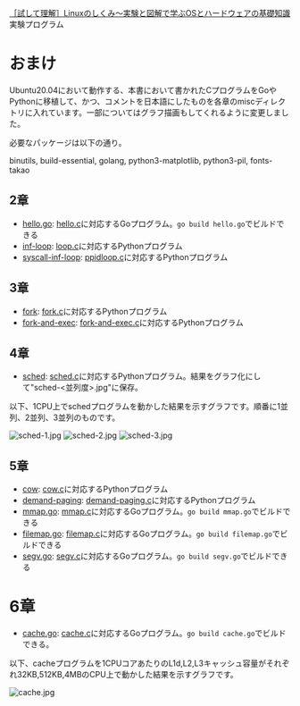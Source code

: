 [［試して理解］Linuxのしくみ～実験と図解で学ぶOSとハードウェアの基礎知識](http://gihyo.jp/book/2018/978-4-7741-9607-7)実験プログラム

# おまけ

Ubuntu20.04において動作する、本書において書かれたCプログラムをGoやPythonに移植して、かつ、コメントを日本語にしたものを各章のmiscディレクトリに入れています。一部についてはグラフ描画もしてくれるように変更しました。

必要なパッケージは以下の通り。

binutils, build-essential, golang, python3-matplotlib, python3-pil, fonts-takao

## 2章

- [hello.go](02-syscall-and-non-kernel-os/misc/hello.go): [hello.c](02-syscall-and-non-kernel-os/hello.c)に対応するGoプログラム。`go build hello.go`でビルドできる
- [inf-loop](02-syscall-and-non-kernel-os/misc/inf-loop): [loop.c](02-syscall-and-non-kernel-os/loop.c)に対応するPythonプログラム
- [syscall-inf-loop](02-syscall-and-non-kernel-os/misc/syscall-inf-loop): [ppidloop.c](02-syscall-and-non-kernel-os/ppidloop.c)に対応するPythonプログラム

## 3章

- [fork](03-process-management/misc/fork): [fork.c](03-process-management/fork.c)に対応するPythonプログラム
- [fork-and-exec](03-process-management/misc/fork-and-exec): [fork-and-exec.c](03-process-management/fork-and-exec.c)に対応するPythonプログラム

## 4章

- [sched](04-process-scheduler/misc/sched): [sched.c](04-process-scheduler/sched.c)に対応するPythonプログラム。結果をグラフ化にして"sched-<並列度>.jpg"に保存。

以下、1CPU上でschedプログラムを動かした結果を示すグラフです。順番に1並列、2並列、3並列のものです。

![sched-1.jpg](04-process-scheduler/misc/sched-1.jpg)
![sched-2.jpg](04-process-scheduler/misc/sched-2.jpg)
![sched-3.jpg](04-process-scheduler/misc/sched-3.jpg)

## 5章

- [cow](05-memory-management/misc/cow): [cow.c](05-memory-management/cow.c)に対応するPythonプログラム
- [demand-paging](05-memory-management/misc/demand-paging): [demand-paging.c](05-memory-management/demand-paging.c)に対応するPythonプログラム
- [mmap.go](05-memory-management/misc/mmap.go): [mmap.c](05-memory-management/mmap.c)に対応するGoプログラム。`go build mmap.go`でビルドできる
- [filemap.go](05-memory-management/misc/filemap.go): [filemap.c](05-memory-management/filemap.c)に対応するGoプログラム。`go build filemap.go`でビルドできる
- [segv.go](05-memory-management/misc/segv.go): [segv.c](05-memory-management/segv.c)に対応するGoプログラム。`go build segv.go`でビルドできる

# 6章

- [cache.go](06-storage-hierarchy/misc/cache.go): [cache.c](06-storage-hierarchy/cache.c)に対応するGoプログラム。`go build cache.go`でビルドできる。

以下、cacheプログラムを1CPUコアあたりのL1d,L2,L3キャッシュ容量がそれぞれ32KB,512KB,4MBのCPU上で動かした結果を示すグラフです。

![cache.jpg](06-storage-hierarchy/misc/cache.jpg)
